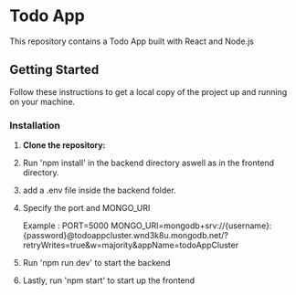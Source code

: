 # Todo App

This repository contains a Todo App built with React and Node.js

## Getting Started

Follow these instructions to get a local copy of the project up and running on your machine.



### Installation

1. **Clone the repository:**
2. Run 'npm install' in the backend directory aswell as in the frontend directory.
3. add a .env file inside the backend folder.
4. Specify the port and MONGO_URI
   
   Example :
   PORT=5000
   MONGO_URI=mongodb+srv://{username}:{password}@todoappcluster.wnd3k8u.mongodb.net/?retryWrites=true&w=majority&appName=todoAppCluster

6. Run 'npm run dev' to start the backend
7. Lastly, run 'npm start' to start up the frontend


